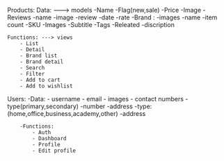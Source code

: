 Products:
    Data: ---> models
        -Name
        -Flag(new,sale)
        -Price
        -Image
        -Reviews 
            -name
            -image
            -review
            -date
            -rate
        -Brand :
            -images
            -name
            -item count 
        -SKU
        -Images
        -Subtitle
        -Tags
        -Releated 
        -discription

    Functions: ---> views
        - List 
        - Detail
        - Brand list
        - Brand detail
        - Search
        - Filter
        - Add to cart
        - Add to wishlist
    
Users:
        -Data:
            - username
            - email
            - images
            - contact numbers
                -type(primary,secondary)
                -number
            -address 
                -type: (home,office,business,academy,other)
                -address

        -Functions:
            - Auth
            - Dashboard
            - Profile
            - Edit profile